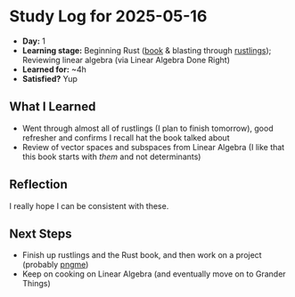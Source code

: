 # Study Log for 2025-05-16

* **Day:** 1
* **Learning stage:** Beginning Rust ([book](https://doc.rust-lang.org/book/) & blasting through [rustlings](https://github.com/rust-lang/rustlings)); Reviewing linear algebra (via Linear Algebra Done Right)
* **Learned for:** ~4h
* **Satisfied?** Yup

## What I Learned

- Went through almost all of rustlings (I plan to finish tomorrow), good refresher and confirms I recall hat the book talked about
- Review of vector spaces and subspaces from Linear Algebra (I like that this book starts with *them* and not determinants)

## Reflection
I really hope I can be consistent with these.

## Next Steps

- Finish up rustlings and the Rust book, and then work on a project (probably [pngme](https://jrdngr.github.io/pngme_book/introduction.html))
- Keep on cooking on Linear Algebra (and eventually move on to Grander Things)
